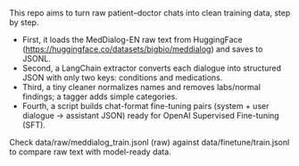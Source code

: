 This repo aims to turn raw patient–doctor chats into clean training data, step by step. 
- First, it loads the MedDialog-EN raw text from HuggingFace (https://huggingface.co/datasets/bigbio/meddialog) and saves to JSONL.
- Second, a LangChain extractor converts each dialogue into structured JSON with only two keys: conditions and medications.
- Third, a tiny cleaner normalizes names and removes labs/normal findings; a tagger adds simple categories.
- Fourth, a script builds chat-format fine-tuning pairs (system + user dialogue → assistant JSON) ready for OpenAI Supervised Fine-tuning (SFT).

Check data/raw/meddialog_train.jsonl (raw) against data/finetune/train.jsonl to compare raw text with model-ready data.
